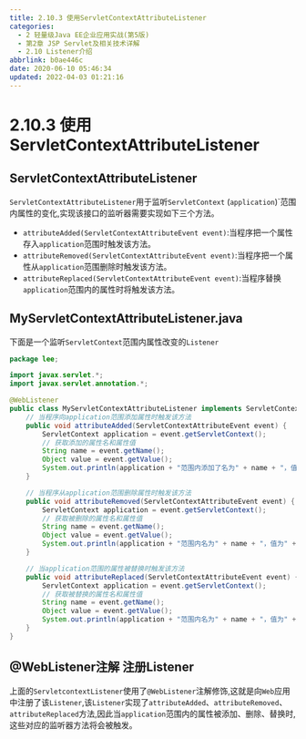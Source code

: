 ```yaml
---
title: 2.10.3 使用ServletContextAttributeListener
categories: 
  - 2 轻量级Java EE企业应用实战(第5版)
  - 第2章 JSP Servlet及相关技术详解
  - 2.10 Listener介绍
abbrlink: b0ae446c
date: 2020-06-10 05:46:34
updated: 2022-04-03 01:21:16
---
```

# 2.10.3 使用ServletContextAttributeListener
## ServletContextAttributeListener
`ServletContextAttributeListener`用于监听`ServletContext` (`application`)`范围内属性的变化,实现该接口的监听器需要实现如下三个方法。
- `attributeAdded(ServletContextAttributeEvent event)`:当程序把一个属性存入`application`范围时触发该方法。
- `attributeRemoved(ServletContextAttributeEvent event)`:当程序把一个属性从`application`范围删除时触发该方法。
- `attributeReplaced(ServletContextAttributeEvent event)`:当程序替换`application`范围内的属性时将触发该方法。

## MyServletContextAttributeListener.java
下面是一个监听`ServletContext`范围内属性改变的`Listener`
```java
package lee;

import javax.servlet.*;
import javax.servlet.annotation.*;

@WebListener
public class MyServletContextAttributeListener implements ServletContextAttributeListener {
    // 当程序向application范围添加属性时触发该方法
    public void attributeAdded(ServletContextAttributeEvent event) {
        ServletContext application = event.getServletContext();
        // 获取添加的属性名和属性值
        String name = event.getName();
        Object value = event.getValue();
        System.out.println(application + "范围内添加了名为" + name + "，值为" + value + "的属性!");
    }

    // 当程序从application范围删除属性时触发该方法
    public void attributeRemoved(ServletContextAttributeEvent event) {
        ServletContext application = event.getServletContext();
        // 获取被删除的属性名和属性值
        String name = event.getName();
        Object value = event.getValue();
        System.out.println(application + "范围内名为" + name + "，值为" + value + "的属性被删除了!");
    }

    // 当application范围的属性被替换时触发该方法
    public void attributeReplaced(ServletContextAttributeEvent event) {
        ServletContext application = event.getServletContext();
        // 获取被替换的属性名和属性值
        String name = event.getName();
        Object value = event.getValue();
        System.out.println(application + "范围内名为" + name + "，值为" + value + "的属性被替换了!");
    }
}
```
## @WebListener注解 注册Listener
上面的`ServletcontextListener`使用了`@WebListener`注解修饰,这就是向`Web`应用中注册了该`Listener`,该`Listener`实现了`attributeAdded`、`attributeRemoved`、`attributeReplaced`方法,因此当`application`范围内的属性被添加、删除、替换时,这些对应的监听器方法将会被触发。
